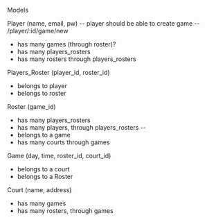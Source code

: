 Models

Player (name, email, pw) -- player should be able to create game -- /player/:id/game/new
- has many games (through roster)?
- has many players_rosters
- has many rosters through players_rosters

Players_Roster (player_id, roster_id)
- belongs to player
- belongs to roster

Roster (game_id)
- has many players_rosters
- has many players, through players_rosters
--
- belongs to a game
- has many courts through games

Game (day, time, roster_id, court_id)
- belongs to a court
- belongs to a Roster

Court (name, address)
- has many games
- has many rosters, through games